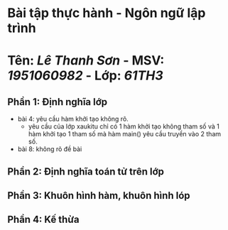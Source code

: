 # Bài tập thực hành - Ngôn ngữ lập trình
# **Tên:** _Lê Thanh Sơn_ - **MSV:** _1951060982_ - **Lớp:** _61TH3_
## Phần 1: Định nghĩa lớp
* bài 4: yêu cầu hàm khởi tạo không rõ.
  + yêu cầu của lớp xaukitu chỉ có 1 hàm khởi tạo không tham số và 1 hàm khởi tạo 1 tham số mà hàm main() yêu cầu truyền vào 2 tham số.
* bài 8: không rõ đề bài
## Phần 2: Định nghĩa toán tử trên lớp
## Phần 3: Khuôn hình hàm, khuôn hình lóp
## Phần 4: Kế thừa
